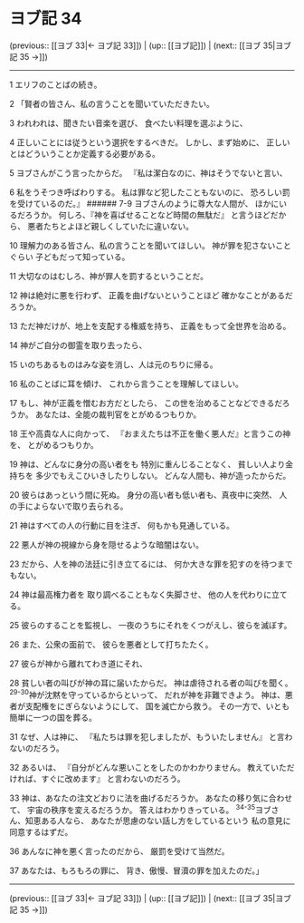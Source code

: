 # ヨブ記 34

(previous:: [[ヨブ 33|← ヨブ記 33]]) | (up:: [[ヨブ記]]) | (next:: [[ヨブ 35|ヨブ記 35 →]])

***


1 エリフのことばの続き。 

2 「賢者の皆さん、私の言うことを聞いていただきたい。 

3 われわれは、聞きたい音楽を選び、 食べたい料理を選ぶように、 

4 正しいことには従うという選択をするべきだ。 しかし、まず始めに、 正しいとはどういうことか定義する必要がある。 

5 ヨブさんがこう言ったからだ。 『私は潔白なのに、神はそうでないと言い、 

6 私をうそつき呼ばわりする。 私は罪など犯したこともないのに、 恐ろしい罰を受けているのだ。』 ###### 7-9 ヨブさんのように尊大な人間が、 ほかにいるだろうか。 何しろ、『神を喜ばせることなど時間の無駄だ』 と言うほどだから、 悪者たちとよほど親しくしていたに違いない。 

10 理解力のある皆さん、私の言うことを聞いてほしい。 神が罪を犯さないことぐらい 子どもだって知っている。 

11 大切なのはむしろ、神が罪人を罰するということだ。 

12 神は絶対に悪を行わず、 正義を曲げないということほど 確かなことがあるだろうか。 

13 ただ神だけが、地上を支配する権威を持ち、 正義をもって全世界を治める。 

14 神がご自分の御霊を取り去ったら、 

15 いのちあるものはみな姿を消し、人は元のちりに帰る。 

16 私のことばに耳を傾け、 これから言うことを理解してほしい。 

17 もし、神が正義を憎むお方だとしたら、 この世を治めることなどできるだろうか。 あなたは、全能の裁判官をとがめるつもりか。 

18 王や高貴な人に向かって、 『おまえたちは不正を働く悪人だ』と言うこの神を、 とがめるつもりか。 

19 神は、どんなに身分の高い者をも 特別に重んじることなく、 貧しい人より金持ちを 多少でもえこひいきしたりしない。 どんな人間も、神が造ったからだ。 

20 彼らはあっという間に死ぬ。 身分の高い者も低い者も、真夜中に突然、 人の手によらないで取り去られる。 

21 神はすべての人の行動に目を注ぎ、 何もかも見通している。 

22 悪人が神の視線から身を隠せるような暗闇はない。 

23 だから、人を神の法廷に引き立てるには、 何か大きな罪を犯すのを待つまでもない。 

24 神は最高権力者を 取り調べることもなく失脚させ、 他の人を代わりに立てる。 

25 彼らのすることを監視し、 一夜のうちにそれをくつがえし、彼らを滅ぼす。 

26 また、公衆の面前で、 彼らを悪者として打ちたたく。 

27 彼らが神から離れてわき道にそれ、 

28 貧しい者の叫びが神の耳に届いたからだ。 神は虐待される者の叫びを聞く。 <sup class="versenum">29-30</sup>神が沈黙を守っているからといって、 だれが神を非難できよう。 神は、悪者が支配権をにぎらないようにして、 国を滅亡から救う。 その一方で、いとも簡単に一つの国を葬る。 

31 なぜ、人は神に、 『私たちは罪を犯しましたが、もういたしません』 と言わないのだろう。 

32 あるいは、 『自分がどんな悪いことをしたのかわかりません。 教えていただければ、すぐに改めます』 と言わないのだろう。 

33 神は、あなたの注文どおりに法を曲げるだろうか。 あなたの移り気に合わせて、 宇宙の秩序を変えるだろうか。 答えはわかりきっている。 <sup class="versenum">34-35</sup>ヨブさん、知恵ある人なら、 あなたが思慮のない話し方をしているという 私の意見に同意するはずだ。 

36 あんなに神を悪く言ったのだから、 厳罰を受けて当然だ。 

37 あなたは、もろもろの罪に、 背き、傲慢、冒瀆の罪を加えたのだ。」

***

(previous:: [[ヨブ 33|← ヨブ記 33]]) | (up:: [[ヨブ記]]) | (next:: [[ヨブ 35|ヨブ記 35 →]])
